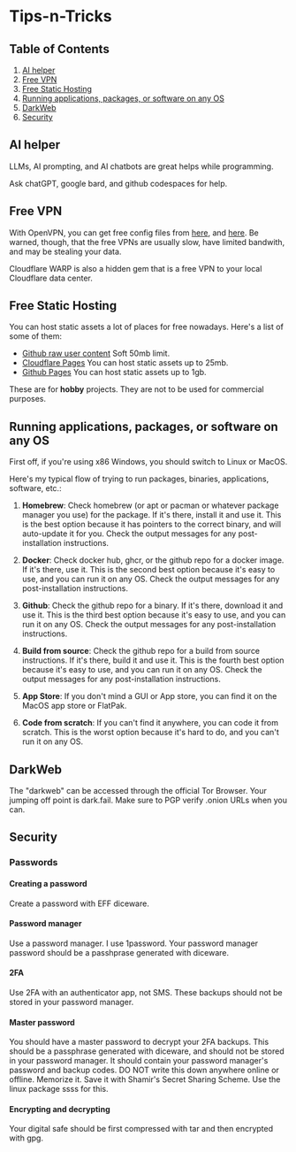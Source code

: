 # Tips-n-Tricks

## Table of Contents

1. [AI helper](#ai-helper)
2. [Free VPN](#free-vpn)
3. [Free Static Hosting](#free-static-hosting)
4. [Running applications, packages, or software on any OS](#running-applications-packages-or-software)
5. [DarkWeb](#darkweb)
6. [Security](#security)

## AI helper

LLMs, AI prompting, and AI chatbots are great helps while programming.

Ask chatGPT, google bard, and github codespaces for help.

## Free VPN

With OpenVPN, you can get free config files from [here](https://www.vpngate.net/en/), and [here](https://www.vpnbook.com/).
Be warned, though, that the free VPNs are usually slow, have limited bandwith, and may be stealing your data.

Cloudflare WARP is also a hidden gem that is a free VPN to your local Cloudflare data center.

## Free Static Hosting

You can host static assets a lot of places for free nowadays. Here's a list of some of them:

- [Github raw user content](https://github.com/)
  Soft 50mb limit.
- [Cloudflare Pages](https://pages.cloudflare.com/)
  You can host static assets up to 25mb.
- [Github Pages](https://pages.github.com/)
  You can host static assets up to 1gb.

These are for **hobby** projects. They are not to be used for commercial purposes.

## Running applications, packages, or software on any OS

First off, if you're using x86 Windows, you should switch to Linux or MacOS.

Here's my typical flow of trying to run packages, binaries, applications, software, etc.:

1. **Homebrew**: Check homebrew (or apt or pacman or whatever package manager you use) for the package. If it's there, install it and use it. This is the best option because it has pointers to the correct binary, and will auto-update it for you. Check the output messages for any post-installation instructions.

2. **Docker**: Check docker hub, ghcr, or the github repo for a docker image. If it's there, use it. This is the second best option because it's easy to use, and you can run it on any OS. Check the output messages for any post-installation instructions.

3. **Github**: Check the github repo for a binary. If it's there, download it and use it. This is the third best option because it's easy to use, and you can run it on any OS. Check the output messages for any post-installation instructions.

4. **Build from source**: Check the github repo for a build from source instructions. If it's there, build it and use it. This is the fourth best option because it's easy to use, and you can run it on any OS. Check the output messages for any post-installation instructions.

5. **App Store**: If you don't mind a GUI or App store, you can find it on the MacOS app store or FlatPak.

6. **Code from scratch**: If you can't find it anywhere, you can code it from scratch. This is the worst option because it's hard to do, and you can't run it on any OS.

## DarkWeb

The "darkweb" can be accessed through the official Tor Browser. Your jumping off point is dark.fail. Make sure to PGP verify .onion URLs when you can.

## Security

### Passwords

#### Creating a password

Create a password with EFF diceware.

#### Password manager

Use a password manager. I use 1password. Your password manager password should be a passhprase generated with diceware.

#### 2FA

Use 2FA with an authenticator app, not SMS. These backups should not be stored in your password manager.

#### Master password

You should have a master password to decrypt your 2FA backups. This should be a passphrase generated with diceware, and should not be stored in your password manager. It should contain your password manager's password and backup codes. DO NOT write this down anywhere online or offline. Memorize it. Save it with Shamir's Secret Sharing Scheme.
Use the linux package ssss for this.

#### Encrypting and decrypting

Your digital safe should be first compressed with tar and then encrypted with gpg.
